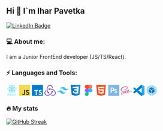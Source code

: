 ## Hi 👋 I`m Ihar Pavetka
<a href="https://www.linkedin.com/in/884580231" target="blank"><img src="https://img.shields.io/badge/LinkedIn-blue?style=for-the-badge&logo=linkedin&logoColor=white" alt="LinkedIn Badge"/></a>

### 💻 About me:
I am a Junior FrontEnd developer (JS/TS/React).
### ⚡ Languages and Tools:
<a href="URL_REDIRECT" target="blank"><img align="center" src="https://github.com/devicons/devicon/blob/master/icons/react/react-original-wordmark.svg" height="30" /></a> <a href="URL_REDIRECT" target="blank"><img align="center" src="https://github.com/devicons/devicon/blob/master/icons/javascript/javascript-original.svg" height="30" /></a> <a href="URL_REDIRECT" target="blank"><img align="center" src="https://github.com/devicons/devicon/blob/master/icons/typescript/typescript-original.svg" height="30" /></a> <a href="URL_REDIRECT" target="blank"><img align="center" src="https://github.com/devicons/devicon/blob/master/icons/redux/redux-original.svg" height="30" /></a> <a href="URL_REDIRECT" target="blank"><img align="center" src="https://github.com/devicons/devicon/blob/master/icons/tailwindcss/tailwindcss-plain.svg" height="30" /></a> <a href="URL_REDIRECT" target="blank"><img align="center" src="https://github.com/devicons/devicon/blob/master/icons/css3/css3-original.svg" height="30" /></a> <a href="URL_REDIRECT" target="blank"><img align="center" src="https://github.com/devicons/devicon/blob/master/icons/figma/figma-original.svg" height="30" /></a> <a href="URL_REDIRECT" target="blank"><img align="center" src="https://github.com/devicons/devicon/blob/master/icons/html5/html5-original.svg" height="30" /></a> <a href="URL_REDIRECT" target="blank"><img align="center" src="https://github.com/devicons/devicon/blob/master/icons/photoshop/photoshop-plain.svg" height="30" /></a> <a href="URL_REDIRECT" target="blank"><img align="center" src="https://github.com/devicons/devicon/blob/master/icons/sass/sass-original.svg" height="30" /></a> <a href="URL_REDIRECT" target="blank"><img align="center" src="https://github.com/devicons/devicon/blob/master/icons/vscode/vscode-original.svg" height="30" /></a> <a href="URL_REDIRECT" target="blank"><img align="center" src="https://github.com/devicons/devicon/blob/master/icons/webpack/webpack-original.svg" height="30" /></a>

### :fire: My stats
[![GitHub Streak](https://github-readme-streak-stats.herokuapp.com?user=MuJlblii&theme=onedark)](https://git.io/streak-stats)



<!--
![MuJlblii's GitHub stats](https://github-readme-stats.vercel.app/api?username=MuJlblii&show_icons=true&theme=dracula&hide=stars,issues&count_private=true)
**MuJlblii/MuJlblii** is a ✨ _special_ ✨ repository because its `README.md` (this file) appears on your GitHub profile.

Here are some ideas to get you started:

- 🔭 I’m currently working on ...
- 🌱 I’m currently learning ...
- 👯 I’m looking to collaborate on ...
- 🤔 I’m looking for help with ...
- 💬 Ask me about ...
- 📫 How to reach me: ...
- 😄 Pronouns: ...
- ⚡ Fun fact: ...
-->
